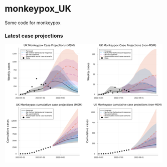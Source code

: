 # monkeypox_UK
 Some code for monkeypox

### Latest case projections
![](plots/case_projections_2022-08-01.png)

